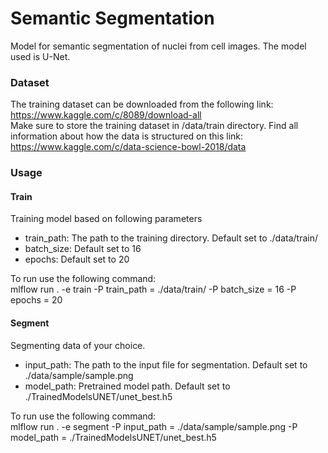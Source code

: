 # Semantic Segmentation
Model for semantic segmentation of nuclei from cell images. The model used is U-Net.
### Dataset
The training dataset can be downloaded from the following link:
<br>
https://www.kaggle.com/c/8089/download-all
 <br>
Make sure to store the training dataset in /data/train directory. Find all information about how the data is structured on this link:
 <br>
https://www.kaggle.com/c/data-science-bowl-2018/data
### Usage
#### Train
Training model based on following parameters
- train_path: The path to the training directory. Default set to ./data/train/
- batch_size: Default set to 16
- epochs: Default set to 20

To run use the following command: 
<br>
mlflow run . -e train -P train_path = ./data/train/ -P batch_size = 16 -P epochs = 20

#### Segment
Segmenting data of your choice.
- input_path: The path to the input file for segmentation. Default set to ./data/sample/sample.png
- model_path: Pretrained model path. Default set to ./TrainedModelsUNET/unet_best.h5

To run use the following command: 
<br>
mlflow run . -e segment -P input_path = ./data/sample/sample.png -P model_path = ./TrainedModelsUNET/unet_best.h5
